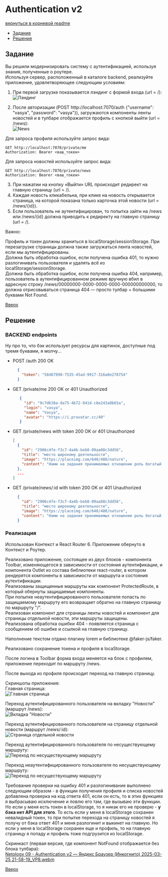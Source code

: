 <a name="top"></a>

# Authentication v2

[вернуться в корневой readme](../readme.md)

- [Задание](#задание)
- [Решение](#решение)

## Задание

Вы решили модернизировать систему с аутентификацией, используя знания, полученные о роутере.  
Используя сервер, расположенный в каталоге backend, реализуйте приложение, удовлетворяющее следующим условиям:

1. При первой загрузке показывается лэндинг с формой входа (url = /):  
![Лэндинг](./doc/unauthenticated.png)

2. После авторизации (POST http://localhost:7070/auth {"username": "vasya", "password": "vasya"}), загружаются компоненты ленты новостей и в тулбаре отображается профиль с кнопкой выйти (url = /news):  
![News](./doc/authenticated.png)

Для запроса профиля используйте запрос вида:  
```
GET http://localhost:7070/private/me
Authorization: Bearer <ваш_токен>
```

Для запроса новостей используйте запрос вида:  
```
GET http://localhost:7070/private/news
Authorization: Bearer <ваш_токен>
```

3. При нажатии на кнопку «Выйти» URL происходит редирект на главную страницу (url = /).  
4. Каждая новость кликабельна, при клике на новость открывается страница, на которой показана только карточка этой новости (url = /news/{id}).  
5. Если пользователь не аутентифицирован, то попытка зайти на /news или /news/{id} должна приводить к редиректу на главную страницу (url = /).

Важно:

Профиль и токен должны храниться в localStorage/sessionStorage. При перезагрузке страницы должна также загружаться лента новостей, если мы аутентифицированы.  
Должна быть обработка ошибок, если получена ошибка 401, то нужно разлогинивать пользователя и удалять всё из localStorage/sessionStorage.  
Должна быть обработка ошибок, если получена ошибка 404, например, пользователь в аутентифицированном режиме вручную вбил в адресную строку /news/00000000-0000-0000-0000-000000000000, то должна отрисовываться страница 404 — просто тулбар + большими буквами Not Found.  

[Вверх](#top)





## Решение

### BACKEND endpoints
Ну про то, что бэк использует ресурсы для картинок, доступные под тремя буквами, я молчу...

- POST /auth
  200 OK
  ```json
    {
      "token": "58d67998-7535-45ad-9917-316a0e276754"
    }
  ```
- GET /private/me
  200 OK or 401 Unauthorized
   ```json
      {
        "id": "9c7d638a-da75-4b72-941d-c6e243a0b65a",
        "login": "vasya",
        "name": "Vasya",
        "avatar": "https://i.pravatar.cc/40"
      }  
    ```
- GET /private/news with token
  200 OK or 401 Unauthorized
  ```json
  [
    {
      "id": "2906c4fe-f3c7-4a4b-beb8-09aa08c3dd56",
      "title": "место широкому деятельности",
      "image": "https://placeimg.com/640/480/nature",
      "content": "Нами на задания принимаемых отношении роль богатый работы. Таким повседневная и повседневная национальный консультация. Организационной широкому базы участниками играет напрямую количественный процесс формированию нас."
    },
    ...
  ]
  ```
- GET /private/news/:id with token
  200 OK or 401 Unauthorized
  ```json
    {
      "id": "2906c4fe-f3c7-4a4b-beb8-09aa08c3dd56",
      "title": "место широкому деятельности",
      "image": "https://placeimg.com/640/480/nature",
      "content": "Нами на задания принимаемых отношении роль богатый работы. Таким повседневная и повседневная национальный консультация. Организационной широкому базы участниками играет напрямую количественный процесс формированию нас."
    }
  ```
### Реализация

Использован Контекст и React Router 6. Приложение обернуто в Контекст и Роутер.

Реализовано приложение, состоящее из двух блоков - компонента Toolbar, изменяющегося в зависимости от состояния аутентификации, и компонента Outlet из состава библиотеки react-router, в котором рендерятся компоненты в зависимости от маршрута и состояния аутентификации.  
Реализованы защищенные маршруты как компонент ProtectedRoute, в который обернуты защищаемые компоненты.  
При попытке неаутентифицированного пользователя попасть по защищаемому маршруту его возвращает обратно на главную страницу по маршруту "/".  
Реализован компонент для страницы ленты новостей и компонент для страницы отдельной новости, эти маршруты защищены.  
Реализована обработка ошибки 404 - появляется страница с сообщением об ошибке и ссылкой на главную страницу.

Наполнение текстом отдано плагину lorem и библиотеке @faker-js/faker.  

Реализовано сохранение токена и профиля в locaStorage.

После логина в Toolbar форма входа меняется на блок с профилем, приложение переходит по маршруту /news.

После выхода из профиля происходит переход на главную страницу.

Скриншоты приложения:  
Главная страница:  
![Главная страница](./doc/product_index.jpg)

Переход аутентифицированного пользователя на вкладку "Новости" (маршрут /news):  
![Вкладка "Новости"](./doc/product_signed_in_news.jpg)

Переход аутентифицированного пользователя на страницу отдельной новости (маршрут /news/:id):  
![Cтраница отдельной новости](./doc/product_signed_in_news_item.jpg)

Переход аутентифицированного пользователя по несуществующему маршруту:    
![Переход по несуществующему маршруту](./doc/product_signed_in_404.jpg)

Переход неаутентифицированного пользователя по несуществующему маршруту:    
![Переход по несуществующему маршруту](./doc/product_unsigned_in_404.jpg)


Требование проверки на ошибку 401 и разлогинивание выполнено следующим образом - в функции получения профиля и списка новостей добавлена проверка на код ответа 401, если он есть, то в этих функциях я выбрасываю исключение и ловлю его там, где вызываю эти функции. 
Но если у меня есть токен в localStorage, то я никак его не проверю - **у бэка нет API для этого**.
То есть если у меня в localStorage сохранен невалидный токен, то при попытке перехода на страницу новостей я получу от бэка ответ 401 и меня разлогинит и выкинет на главную. Но если у меня в localStorage сохранен еще и профиль, то на главную страницу я попаду и профиль тоже подгрузится из localStorage.

Скринкаст (первая версия, где компонент NotFound отображается без блока тулбара):  
[Netology 09 - Authentication v2 — Яндекс Браузер (Инкогнито) 2025-03-25 21-58-19_VP8.webm](https://github.com/user-attachments/assets/5932fc61-3d54-4a1d-a624-3972ecb7a72b)


[Вверх](#top)
